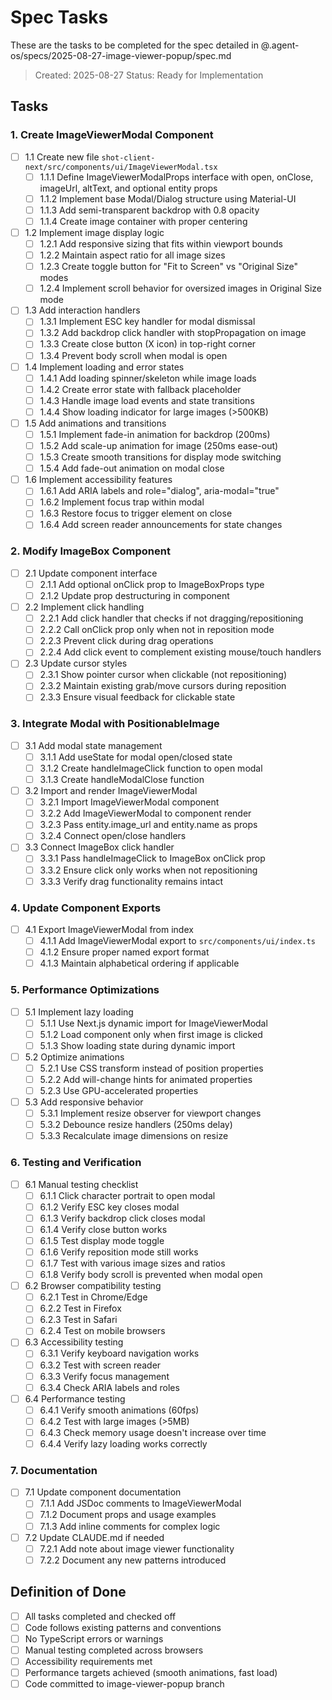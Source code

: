 # Spec Tasks

These are the tasks to be completed for the spec detailed in @.agent-os/specs/2025-08-27-image-viewer-popup/spec.md

> Created: 2025-08-27
> Status: Ready for Implementation

## Tasks

### 1. Create ImageViewerModal Component

- [ ] 1.1 Create new file `shot-client-next/src/components/ui/ImageViewerModal.tsx`
  - [ ] 1.1.1 Define ImageViewerModalProps interface with open, onClose, imageUrl, altText, and optional entity props
  - [ ] 1.1.2 Implement base Modal/Dialog structure using Material-UI
  - [ ] 1.1.3 Add semi-transparent backdrop with 0.8 opacity
  - [ ] 1.1.4 Create image container with proper centering

- [ ] 1.2 Implement image display logic
  - [ ] 1.2.1 Add responsive sizing that fits within viewport bounds
  - [ ] 1.2.2 Maintain aspect ratio for all image sizes
  - [ ] 1.2.3 Create toggle button for "Fit to Screen" vs "Original Size" modes
  - [ ] 1.2.4 Implement scroll behavior for oversized images in Original Size mode

- [ ] 1.3 Add interaction handlers
  - [ ] 1.3.1 Implement ESC key handler for modal dismissal
  - [ ] 1.3.2 Add backdrop click handler with stopPropagation on image
  - [ ] 1.3.3 Create close button (X icon) in top-right corner
  - [ ] 1.3.4 Prevent body scroll when modal is open

- [ ] 1.4 Implement loading and error states
  - [ ] 1.4.1 Add loading spinner/skeleton while image loads
  - [ ] 1.4.2 Create error state with fallback placeholder
  - [ ] 1.4.3 Handle image load events and state transitions
  - [ ] 1.4.4 Show loading indicator for large images (>500KB)

- [ ] 1.5 Add animations and transitions
  - [ ] 1.5.1 Implement fade-in animation for backdrop (200ms)
  - [ ] 1.5.2 Add scale-up animation for image (250ms ease-out)
  - [ ] 1.5.3 Create smooth transitions for display mode switching
  - [ ] 1.5.4 Add fade-out animation on modal close

- [ ] 1.6 Implement accessibility features
  - [ ] 1.6.1 Add ARIA labels and role="dialog", aria-modal="true"
  - [ ] 1.6.2 Implement focus trap within modal
  - [ ] 1.6.3 Restore focus to trigger element on close
  - [ ] 1.6.4 Add screen reader announcements for state changes

### 2. Modify ImageBox Component

- [ ] 2.1 Update component interface
  - [ ] 2.1.1 Add optional onClick prop to ImageBoxProps type
  - [ ] 2.1.2 Update prop destructuring in component

- [ ] 2.2 Implement click handling
  - [ ] 2.2.1 Add click handler that checks if not dragging/repositioning
  - [ ] 2.2.2 Call onClick prop only when not in reposition mode
  - [ ] 2.2.3 Prevent click during drag operations
  - [ ] 2.2.4 Add click event to complement existing mouse/touch handlers

- [ ] 2.3 Update cursor styles
  - [ ] 2.3.1 Show pointer cursor when clickable (not repositioning)
  - [ ] 2.3.2 Maintain existing grab/move cursors during reposition
  - [ ] 2.3.3 Ensure visual feedback for clickable state

### 3. Integrate Modal with PositionableImage

- [ ] 3.1 Add modal state management
  - [ ] 3.1.1 Add useState for modal open/closed state
  - [ ] 3.1.2 Create handleImageClick function to open modal
  - [ ] 3.1.3 Create handleModalClose function

- [ ] 3.2 Import and render ImageViewerModal
  - [ ] 3.2.1 Import ImageViewerModal component
  - [ ] 3.2.2 Add ImageViewerModal to component render
  - [ ] 3.2.3 Pass entity.image_url and entity.name as props
  - [ ] 3.2.4 Connect open/close handlers

- [ ] 3.3 Connect ImageBox click handler
  - [ ] 3.3.1 Pass handleImageClick to ImageBox onClick prop
  - [ ] 3.3.2 Ensure click only works when not repositioning
  - [ ] 3.3.3 Verify drag functionality remains intact

### 4. Update Component Exports

- [ ] 4.1 Export ImageViewerModal from index
  - [ ] 4.1.1 Add ImageViewerModal export to `src/components/ui/index.ts`
  - [ ] 4.1.2 Ensure proper named export format
  - [ ] 4.1.3 Maintain alphabetical ordering if applicable

### 5. Performance Optimizations

- [ ] 5.1 Implement lazy loading
  - [ ] 5.1.1 Use Next.js dynamic import for ImageViewerModal
  - [ ] 5.1.2 Load component only when first image is clicked
  - [ ] 5.1.3 Show loading state during dynamic import

- [ ] 5.2 Optimize animations
  - [ ] 5.2.1 Use CSS transform instead of position properties
  - [ ] 5.2.2 Add will-change hints for animated properties
  - [ ] 5.2.3 Use GPU-accelerated properties

- [ ] 5.3 Add responsive behavior
  - [ ] 5.3.1 Implement resize observer for viewport changes
  - [ ] 5.3.2 Debounce resize handlers (250ms delay)
  - [ ] 5.3.3 Recalculate image dimensions on resize

### 6. Testing and Verification

- [ ] 6.1 Manual testing checklist
  - [ ] 6.1.1 Click character portrait to open modal
  - [ ] 6.1.2 Verify ESC key closes modal
  - [ ] 6.1.3 Verify backdrop click closes modal
  - [ ] 6.1.4 Verify close button works
  - [ ] 6.1.5 Test display mode toggle
  - [ ] 6.1.6 Verify reposition mode still works
  - [ ] 6.1.7 Test with various image sizes and ratios
  - [ ] 6.1.8 Verify body scroll is prevented when modal open

- [ ] 6.2 Browser compatibility testing
  - [ ] 6.2.1 Test in Chrome/Edge
  - [ ] 6.2.2 Test in Firefox
  - [ ] 6.2.3 Test in Safari
  - [ ] 6.2.4 Test on mobile browsers

- [ ] 6.3 Accessibility testing
  - [ ] 6.3.1 Verify keyboard navigation works
  - [ ] 6.3.2 Test with screen reader
  - [ ] 6.3.3 Verify focus management
  - [ ] 6.3.4 Check ARIA labels and roles

- [ ] 6.4 Performance testing
  - [ ] 6.4.1 Verify smooth animations (60fps)
  - [ ] 6.4.2 Test with large images (>5MB)
  - [ ] 6.4.3 Check memory usage doesn't increase over time
  - [ ] 6.4.4 Verify lazy loading works correctly

### 7. Documentation

- [ ] 7.1 Update component documentation
  - [ ] 7.1.1 Add JSDoc comments to ImageViewerModal
  - [ ] 7.1.2 Document props and usage examples
  - [ ] 7.1.3 Add inline comments for complex logic

- [ ] 7.2 Update CLAUDE.md if needed
  - [ ] 7.2.1 Add note about image viewer functionality
  - [ ] 7.2.2 Document any new patterns introduced

## Definition of Done

- [ ] All tasks completed and checked off
- [ ] Code follows existing patterns and conventions
- [ ] No TypeScript errors or warnings
- [ ] Manual testing completed across browsers
- [ ] Accessibility requirements met
- [ ] Performance targets achieved (smooth animations, fast load)
- [ ] Code committed to image-viewer-popup branch